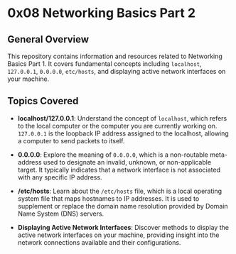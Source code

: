 # 0x08 Networking Basics Part 2

## General Overview
This repository contains information and resources related to Networking Basics Part 1. It covers fundamental concepts including `localhost`, `127.0.0.1`, `0.0.0.0`, `etc/hosts`, and displaying active network interfaces on your machine.

## Topics Covered
- **localhost/127.0.0.1**: Understand the concept of `localhost`, which refers to the local computer or the computer you are currently working on. `127.0.0.1` is the loopback IP address assigned to the localhost, allowing a computer to send packets to itself.

- **0.0.0.0**: Explore the meaning of `0.0.0.0`, which is a non-routable meta-address used to designate an invalid, unknown, or non-applicable target. It typically indicates that a network interface is not associated with any specific IP address.

- **/etc/hosts**: Learn about the `/etc/hosts` file, which is a local operating system file that maps hostnames to IP addresses. It is used to supplement or replace the domain name resolution provided by Domain Name System (DNS) servers.

- **Displaying Active Network Interfaces**: Discover methods to display the active network interfaces on your machine, providing insight into the network connections available and their configurations.
